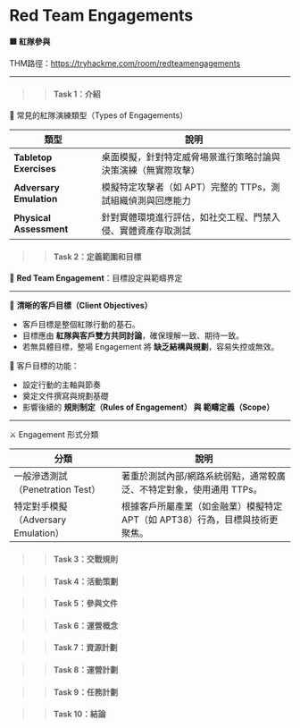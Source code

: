 # Red Team Engagements

**🟥 紅隊參與**

THM路徑：https://tryhackme.com/room/redteamengagements

---

>> #### Task 1：介紹

📌 常見的紅隊演練類型（Types of Engagements）

| 類型                      | 說明                                 |
| ----------------------- | ---------------------------------- |
| **Tabletop Exercises**  | 桌面模擬，針對特定威脅場景進行策略討論與決策演練（無實際攻擊）    |
| **Adversary Emulation** | 模擬特定攻擊者（如 APT）完整的 TTPs，測試組織偵測與回應能力 |
| **Physical Assessment** | 針對實體環境進行評估，如社交工程、門禁入侵、實體資產存取測試     |


>> #### Task 2：定義範圍和目標

📘 **Red Team Engagement**：目標設定與範疇界定

---

🎯 **清晰的客戶目標（Client Objectives）**
- 客戶目標是整個紅隊行動的基石。
- 目標應由 **紅隊與客戶雙方共同討論**，確保理解一致、期待一致。
- 若無具體目標，整場 Engagement 將 **缺乏結構與規劃**，容易失控或無效。


🧩 客戶目標的功能：
- 設定行動的主軸與節奏
- 奠定文件撰寫與規劃基礎
- 影響後續的 **規則制定（Rules of Engagement） 與 範疇定義（Scope）**

---

⚔️ Engagement 形式分類

| 分類                          | 說明                                          |
| --------------------------- | ------------------------------------------- |
| 一般滲透測試（Penetration Test）    | 著重於測試內部/網路系統弱點，通常較廣泛、不特定對象，使用通用 TTPs。       |
| 特定對手模擬（Adversary Emulation） | 根據客戶所屬產業（如金融業）模擬特定 APT（如 APT38）行為，目標與技術更聚焦。 |


>> #### Task 3：交戰規則

>> #### Task 4：活動策劃

>> #### Task 5：參與文件

>> #### Task 6：運營概念

>> #### Task 7：資源計劃

>> #### Task 8：運營計劃

>> #### Task 9：任務計劃

>> #### Task 10：結論